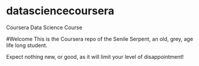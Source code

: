 datasciencecoursera
===================

Coursera Data Science Course

#Welcome
This is the Coursera repo of the Senile Serpent, an old, grey, age life long student.

Expect nothing new, or good, as it will limit your level of disappointment!
